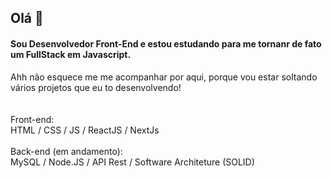 ## Olá 👋
#### Sou Desenvolvedor Front-End e estou estudando para me tornanr de fato um FullStack em Javascript.

Ahh não esquece me me acompanhar por aqui, porque vou estar soltando vários projetos que eu to desenvolvendo! 
<br>
<br>
<br>
Front-end:
<br>
HTML / CSS / JS / ReactJS / NextJs
<br>
<br>
Back-end (em andamento):
<br>
MySQL / Node.JS / API Rest / Software Architeture (SOLID)
<br>
<br>


